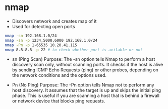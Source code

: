 # nmap

- Discovers network and creates map of it 
- Used for detecting open ports 

```bash
nmap -sn 192.168.1.0/24
nmap -sn -p 1234,5000,6000 192.168.1.0/24
nmap -Pn -p 1-65535 10.20.41.115
nmap 8.8.8.8 -p 22 # to check whether port is avilable or not

```

- sn (Ping Scan)
Purpose: The -sn option tells Nmap to perform a host discovery scan only, without scanning ports. It checks if the host is alive by sending ICMP Echo Requests (ping) or other probes, depending on the network conditions and the options used.

- Pn (No Ping)
Purpose: The -Pn option tells Nmap not to perform any host discovery. It assumes that the target is up and skips the initial ping phase. This is useful if you are scanning a host that is behind a firewall or network device that blocks ping requests.


